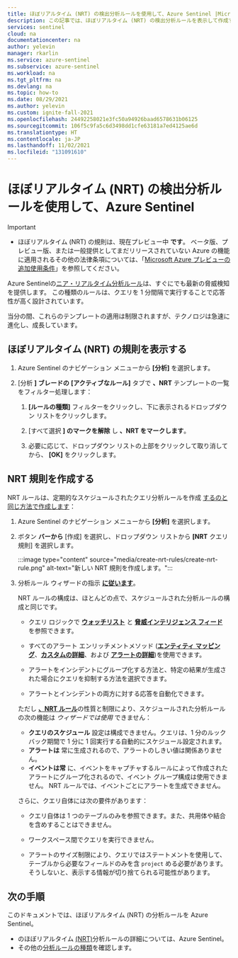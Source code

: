 ```yaml
---
title: ほぼリアルタイム (NRT) の検出分析ルールを使用して、Azure Sentinel |Microsoft Docs
description: この記事では、ほぼリアルタイム (NRT) の検出分析ルールを表示して作成する方法について説明Azure Sentinel。
services: sentinel
cloud: na
documentationcenter: na
author: yelevin
manager: rkarlin
ms.service: azure-sentinel
ms.subservice: azure-sentinel
ms.workload: na
ms.tgt_pltfrm: na
ms.devlang: na
ms.topic: how-to
ms.date: 08/29/2021
ms.author: yelevin
ms.custom: ignite-fall-2021
ms.openlocfilehash: 24492258021e3fc50a94926baad6578631b06125
ms.sourcegitcommit: 106f5c9fa5c6d3498dd1cfe63181a7ed4125ae6d
ms.translationtype: HT
ms.contentlocale: ja-JP
ms.lasthandoff: 11/02/2021
ms.locfileid: "131091610"
---
```

# <a name="work-with-near-real-time-nrt-detection-analytics-rules-in-azure-sentinel"></a>ほぼリアルタイム (NRT) の検出分析ルールを使用して、Azure Sentinel

> [!IMPORTANT]
>
> - ほぼリアルタイム (NRT) の規則は、現在プレビュー中 **です**。 ベータ版、プレビュー版、または一般提供としてまだリリースされていない Azure の機能に適用されるその他の法律条項については、「[Microsoft Azure プレビューの追加使用条件](https://azure.microsoft.com/support/legal/preview-supplemental-terms/)」を参照してください。

Azure Sentinelの[ニア・リアルタイム分析ルール](near-real-time-rules.md)は、すぐにでも最新の脅威検知を提供します。 この種類のルールは、クエリを 1 分間隔で実行することで応答性が高く設計されています。

当分の間、これらのテンプレートの適用は制限されますが、テクノロジは急速に進化し、成長しています。

## <a name="view-near-real-time-nrt-rules"></a>ほぼリアルタイム (NRT) の規則を表示する

1. Azure Sentinel のナビゲーション メニューから **[分析]** を選択します。

1. [分析 **] ブレードの** **[アクティブなルール]** タブで **、NRT** テンプレートの一覧をフィルター処理します：

    1. **[ルールの種類]** フィルターをクリックし、下に表示されるドロップダウン リストをクリックします。

    1. [すべて選択 **] のマークを解除** し **、NRT をマークします**。

    1. 必要に応じて、ドロップダウン リストの上部をクリックして取り消してから、 **[OK]** をクリックします。

## <a name="create-nrt-rules"></a>NRT 規則を作成する

NRT ルールは、定期的なスケジュールされたクエリ分析ルールを作成 [するのと同じ方法で作成します](detect-threats-custom.md)：

1. Azure Sentinel のナビゲーション メニューから **[分析]** を選択します。

1. ボタン **バーから** [作成] を選択し、ドロップダウン リストから **[NRT** クエリ規則] を選択します。

    :::image type="content" source="media/create-nrt-rules/create-nrt-rule.png" alt-text="新しい NRT 規則を作成します。":::

1. 分析ルール ウィザードの指示 [**に従います**](detect-threats-custom.md)。

    NRT ルールの構成は、ほとんどの点で、スケジュールされた分析ルールの構成と同じです。 

    - クエリ ロジックで [**ウォッチリスト**](watchlists.md) と [**脅威インテリジェンス フィード**](understand-threat-intelligence.md) を参照できます。

    - すべてのアラート エンリッチメントメソッド ([**エンティティ マッピング**](map-data-fields-to-entities.md)、[**カスタムの詳細**](surface-custom-details-in-alerts.md)、および [**アラートの詳細**](customize-alert-details.md))を使用できます。

    - アラートをインシデントにグループ化する方法と、特定の結果が生成された場合にクエリを抑制する方法を選択できます。

    - アラートとインシデントの両方に対する応答を自動化できます。

    ただし [ **、NRT ルール**](near-real-time-rules.md#considerations)の性質と制限により、スケジュールされた分析ルールの次の機能は *ウィザードでは使用* できません：

    - **クエリのスケジュール** 設定は構成できません。クエリは、1 分のルックバック期間で 1 分に 1 回実行する自動的にスケジュール設定されます。 
    - **アラートは** 常に生成されるので、アラートのしきい値は関係ありません。
    - **イベントは常** に、イベントをキャプチャするルールによって作成されたアラートにグループ化されるので、イベント グループ構成は使用できません。 NRT ルールでは、イベントごとにアラートを生成できません。

    さらに、クエリ自体には次の要件があります：

    - クエリ自体は 1 つのテーブルのみを参照できます。また、共用体や結合を含めすることはできません。

    - ワークスペース間でクエリを実行できません。

    - アラートのサイズ制限により、クエリではステートメントを使用して、テーブルから必要なフィールドのみを含 `project` める必要があります。 そうしないと、表示する情報が切り捨てられる可能性があります。

## <a name="next-steps"></a>次の手順

このドキュメントでは、ほぼリアルタイム (NRT) の分析ルールを Azure Sentinel。

- のほぼリアルタイム [(NRT)](near-real-time-rules.md)分析ルールの詳細については、Azure Sentinel。
- その他の[分析ルールの種類](detect-threats-built-in.md)を確認します。
